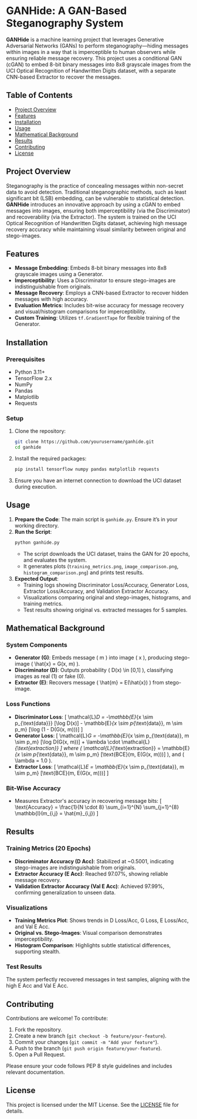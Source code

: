 # GANHide: A GAN-Based Steganography System

**GANHide** is a machine learning project that leverages Generative Adversarial Networks (GANs) to perform steganography—hiding messages within images in a way that is imperceptible to human observers while ensuring reliable message recovery. This project uses a conditional GAN (cGAN) to embed 8-bit binary messages into 8x8 grayscale images from the UCI Optical Recognition of Handwritten Digits dataset, with a separate CNN-based Extractor to recover the messages.

## Table of Contents
- [Project Overview](#project-overview)
- [Features](#features)
- [Installation](#installation)
- [Usage](#usage)
- [Mathematical Background](#mathematical-background)
- [Results](#results)
- [Contributing](#contributing)
- [License](#license)

## Project Overview

Steganography is the practice of concealing messages within non-secret data to avoid detection. Traditional steganographic methods, such as least significant bit (LSB) embedding, can be vulnerable to statistical detection. **GANHide** introduces an innovative approach by using a cGAN to embed messages into images, ensuring both imperceptibility (via the Discriminator) and recoverability (via the Extractor). The system is trained on the UCI Optical Recognition of Handwritten Digits dataset, achieving high message recovery accuracy while maintaining visual similarity between original and stego-images.

## Features
- **Message Embedding**: Embeds 8-bit binary messages into 8x8 grayscale images using a Generator.
- **Imperceptibility**: Uses a Discriminator to ensure stego-images are indistinguishable from originals.
- **Message Recovery**: Employs a CNN-based Extractor to recover hidden messages with high accuracy.
- **Evaluation Metrics**: Includes bit-wise accuracy for message recovery and visual/histogram comparisons for imperceptibility.
- **Custom Training**: Utilizes `tf.GradientTape` for flexible training of the Generator.

## Installation

### Prerequisites
- Python 3.11+
- TensorFlow 2.x
- NumPy
- Pandas
- Matplotlib
- Requests

### Setup
1. Clone the repository:
   ```bash
   git clone https://github.com/yourusername/ganhide.git
   cd ganhide
   ```
2. Install the required packages:
   ```bash
   pip install tensorflow numpy pandas matplotlib requests
   ```
3. Ensure you have an internet connection to download the UCI dataset during execution.

## Usage

1. **Prepare the Code**: The main script is `ganhide.py`. Ensure it’s in your working directory.
2. **Run the Script**:
   ```bash
   python ganhide.py
   ```
   - The script downloads the UCI dataset, trains the GAN for 20 epochs, and evaluates the system.
   - It generates plots (`training_metrics.png`, `image_comparison.png`, `histogram_comparison.png`) and prints test results.
3. **Expected Output**:
   - Training logs showing Discriminator Loss/Accuracy, Generator Loss, Extractor Loss/Accuracy, and Validation Extractor Accuracy.
   - Visualizations comparing original and stego-images, histograms, and training metrics.
   - Test results showing original vs. extracted messages for 5 samples.

## Mathematical Background

### System Components
- **Generator (G)**: Embeds message \( m \) into image \( x \), producing stego-image \( \hat{x} = G(x, m) \).
- **Discriminator (D)**: Outputs probability \( D(x) \in [0,1] \), classifying images as real (1) or fake (0).
- **Extractor (E)**: Recovers message \( \hat{m} = E(\hat{x}) \) from stego-image.

### Loss Functions
- **Discriminator Loss**:
  \[
  \mathcal{L}_D = -\mathbb{E}_{x \sim p_{\text{data}}} [\log D(x)] - \mathbb{E}_{x \sim p_{\text{data}}, m \sim p_m} [\log (1 - D(G(x, m)))]
  \]
- **Generator Loss**:
  \[
  \mathcal{L}_G = -\mathbb{E}_{x \sim p_{\text{data}}, m \sim p_m} [\log D(G(x, m))] + \lambda \cdot \mathcal{L}_{\text{extraction}}
  \]
  where \( \mathcal{L}_{\text{extraction}} = \mathbb{E}_{x \sim p_{\text{data}}, m \sim p_m} [\text{BCE}(m, E(G(x, m)))] \), and \( \lambda = 1.0 \).
- **Extractor Loss**:
  \[
  \mathcal{L}_E = \mathbb{E}_{x \sim p_{\text{data}}, m \sim p_m} [\text{BCE}(m, E(G(x, m)))]
  \]

### Bit-Wise Accuracy
- Measures Extractor's accuracy in recovering message bits:
  \[
  \text{Accuracy} = \frac{1}{N \cdot 8} \sum_{i=1}^{N} \sum_{j=1}^{8} \mathbb{I}(m_{i,j} = \hat{m}_{i,j})
  \]

## Results

### Training Metrics (20 Epochs)
- **Discriminator Accuracy (D Acc)**: Stabilized at ~0.5001, indicating stego-images are indistinguishable from originals.
- **Extractor Accuracy (E Acc)**: Reached 97.07%, showing reliable message recovery.
- **Validation Extractor Accuracy (Val E Acc)**: Achieved 97.99%, confirming generalization to unseen data.

### Visualizations
- **Training Metrics Plot**: Shows trends in D Loss/Acc, G Loss, E Loss/Acc, and Val E Acc.
- **Original vs. Stego-Images**: Visual comparison demonstrates imperceptibility.
- **Histogram Comparison**: Highlights subtle statistical differences, supporting stealth.

### Test Results
The system perfectly recovered messages in test samples, aligning with the high E Acc and Val E Acc.

## Contributing

Contributions are welcome! To contribute:
1. Fork the repository.
2. Create a new branch (`git checkout -b feature/your-feature`).
3. Commit your changes (`git commit -m "Add your feature"`).
4. Push to the branch (`git push origin feature/your-feature`).
5. Open a Pull Request.

Please ensure your code follows PEP 8 style guidelines and includes relevant documentation.

## License

This project is licensed under the MIT License. See the [LICENSE](LICENSE) file for details.
